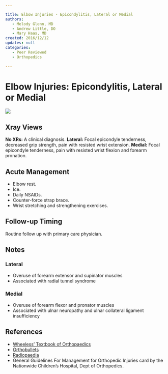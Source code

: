 ```yaml
---

title: Elbow Injuries - Epicondylitis, Lateral or Medial
authors:
   - Melody Glenn, MD
   - Andrew Little, DO
   - Mary Haas, MD
created: 2016/12/12
updates: null
categories:
   - Peer Reviewed
   - Orthopedics

---
```


# Elbow Injuries: Epicondylitis, Lateral or Medial

![](image-1)

## Xray Views
**No XRs:** A clinical diagnosis.
**Lateral:** Focal epicondyle tenderness, decreased grip strength, pain with resisted wrist extension.
**Medial:** Focal epicondyle tenderness, pain with resisted wrist flexion and forearm pronation.

## Acute Management
- Elbow rest.
- Ice.
- Daily NSAIDs.
- Counter-force strap brace.
- Wrist stretching and strengthening exercises.

## Follow-up Timing

Routine follow up with primary care physician.

## Notes

### Lateral
- Overuse of forearm extensor and supinator muscles
- Associated with radial tunnel syndrome

### Medial
- Overuse of forearm flexor and pronator muscles
- Associated with ulnar neuropathy and ulnar collateral ligament insufficiency

## References
- [Wheeless’ Textbook of Orthopaedics](http://Wheelessonline.com)
- [Orthobullets](http://OrthoBullets.com)
- [Radiopaedia](http://Radiopaedia.org)
- General Guidelines For Management for Orthopedic Injuries card by the Nationwide Children’s Hospital, Dept of Orthopedics.
